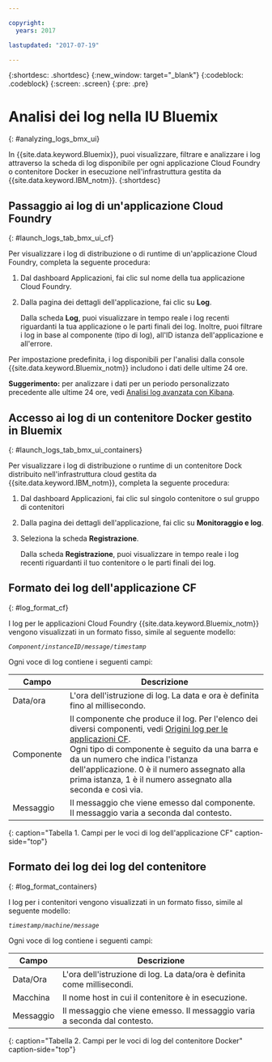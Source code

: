 ```yaml
---

copyright:
  years: 2017

lastupdated: "2017-07-19"

---
```



{:shortdesc: .shortdesc}
{:new_window: target="_blank"}
{:codeblock: .codeblock}
{:screen: .screen}
{:pre: .pre}

# Analisi dei log nella IU Bluemix
{: #analyzing_logs_bmx_ui}

In {{site.data.keyword.Bluemix}}, puoi visualizzare, filtrare e analizzare i log attraverso la scheda di log disponibile per ogni applicazione Cloud Foundry o contenitore Docker in esecuzione nell'infrastruttura gestita da {{site.data.keyword.IBM_notm}}.
{:shortdesc}

##  Passaggio ai log di un'applicazione Cloud Foundry
{: #launch_logs_tab_bmx_ui_cf}

Per visualizzare i log di distribuzione o di runtime di un'applicazione Cloud Foundry, completa la seguente procedura:

1. Dal dashboard Applicazioni, fai clic sul nome della tua applicazione Cloud Foundry. 
    
2. Dalla pagina dei dettagli dell'applicazione, fai clic su **Log**.
    
    Dalla scheda **Log**, puoi visualizzare in tempo reale i log recenti riguardanti la tua applicazione o le parti finali dei log. Inoltre, puoi filtrare i log in base al componente (tipo di log), all'ID istanza dell'applicazione e all'errore.
    
Per impostazione predefinita, i log disponibili per l'analisi dalla console {{site.data.keyword.Bluemix_notm}} includono i dati delle ultime 24 ore.

**Suggerimento:** per analizzare i dati per un periodo personalizzato precedente alle ultime 24 ore, vedi [Analisi log avanzata con Kibana](/docs/services/CloudLogAnalysis/kibana/analyzing_logs_Kibana.html#analyzing_logs_Kibana). 





##  Accesso ai log di un contenitore Docker gestito in Bluemix
{: #launch_logs_tab_bmx_ui_containers}

Per visualizzare i log di distribuzione o runtime di un contenitore Dock distribuito nell'infrastruttura cloud gestita da {{site.data.keyword.IBM_notm}}, completa la seguente procedura:

1. Dal dashboard Applicazioni, fai clic sul singolo contenitore o sul gruppo di contenitori 
    
2. Dalla pagina dei dettagli dell'applicazione, fai clic su **Monitoraggio e log**.

3. Seleziona la scheda **Registrazione**.
    
    Dalla scheda **Registrazione**, puoi visualizzare in tempo reale i log recenti riguardanti il tuo contenitore o le parti finali dei log. 
	
	
	

## Formato dei log dell'applicazione CF
{: #log_format_cf}

I log per le applicazioni Cloud Foundry {{site.data.keyword.Bluemix_notm}} vengono visualizzati in un formato fisso, simile al seguente modello:

<code><var class="keyword varname">Component</var>/<var class="keyword varname">instanceID</var>/<var class="keyword varname">message</var>/<var class="keyword varname">timestamp</var></code>

Ogni voce di log contiene i seguenti campi:

| Campo | Descrizione |
|-------|-------------|
| Data/ora | L'ora dell'istruzione di log. La data e ora è definita fino al millisecondo. |
| Componente | Il componente che produce il log. Per l'elenco dei diversi componenti, vedi [Origini log per le applicazioni CF](cfapps/logging_cf_apps.html#logging_bluemix_cf_apps_log_sources). <br> Ogni tipo di componente è seguito da una barra e da un numero che indica l'istanza dell'applicazione. 0 è il numero assegnato alla prima istanza, 1 è il numero assegnato alla seconda e così via. |
| Messaggio | Il messaggio che viene emesso dal componente. Il messaggio varia a seconda dal contesto. |
{: caption="Tabella 1. Campi per le voci di log dell'applicazione CF" caption-side="top"}


## Formato dei log dei log del contenitore
{: #log_format_containers}

I log per i contenitori vengono visualizzati in un formato fisso, simile al seguente modello:

<code><var class="keyword varname">timestamp</var>/<var class="keyword varname">machine</var>/<var class="keyword varname">message</var>  </code>

Ogni voce di log contiene i seguenti campi:

| Campo | Descrizione |
|-------|-------------|
| Data/Ora | L'ora dell'istruzione di log. La data/ora è definita come millisecondi. |
| Macchina | Il nome host in cui il contenitore è in esecuzione. |
| Messaggio | Il messaggio che viene emesso. Il messaggio varia a seconda dal contesto. |
{: caption="Tabella 2. Campi per le voci di log del contenitore Docker" caption-side="top"}

